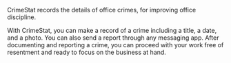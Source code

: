 CrimeStat records the details of office crimes, for improving office discipline. 

With CrimeStat, you can make a record of a crime including a title, a date, and a photo. You can also send a report through any messaging app. After documenting and reporting a crime, you can proceed with your work free of resentment and ready to focus on the business at hand.
